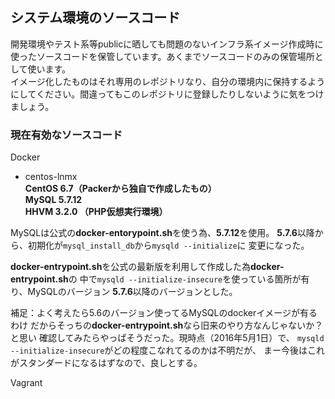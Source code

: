 <!-- vim: set ts=4 expandtab: -->

## システム環境のソースコード

開発環境やテスト系等publicに晒しても問題のないインフラ系イメージ作成時に
使ったソースコードを保管しています。あくまでソースコードのみの保管場所と
して使います。
<br>
イメージ化したものはそれ専用のレポジトリなり、自分の環境内に保持するよう
にしてください。間違ってもこのレポジトリに登録したりしないように気をつけ
ましょう。

### 現在有効なソースコード

Docker 
- centos-lnmx<br>
**CentOS 6.7（Packerから独自で作成したもの）**<br>
**MySQL 5.7.12**<br>
**HHVM 3.2.0 （PHP仮想実行環境）**<br>

MySQLは公式の**docker-entorypoint.sh**を使う為、**5.7.12**を使用。
**5.7.6**以降から、初期化が`mysql_install_db`から`mysqld --initialize`に
変更になった。

**docker-entrypoint.sh**を公式の最新版を利用して作成した為**docker-entrypoint.sh**の
中で`mysqld --initialize-insecure`を使っている箇所が有り、MySQLのバージョン
**5.7.6**以降のバージョンとした。

補足：よく考えたら5.6のバージョン使ってるMySQLのdockerイメージが有るわけ
だからそっちの**docker-entrypoint.sh**なら旧来のやり方なんじゃないか？と思い
確認してみたらやっぱそうだった。現時点（2016年5月1日）で、
`mysqld --initialize-insecure`がどの程度こなれてるのかは不明だが、
まー今後はこれがスタンダードになるはずなので、良しとする。

Vagrant


